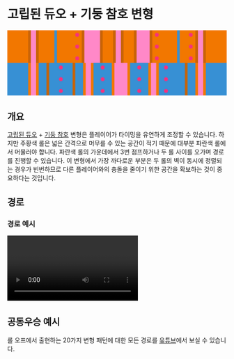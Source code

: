 # 고립된 듀오 + 기둥 참호 변형

![Isolated Duo + Pillar Trench](../images/variations/isolated-duo-pillar-trench.jpg)

## 개요

[고립된 듀오](../rolls/isolated-duo.md#주황색-롤) + [기둥 참호](../rolls/pillar-trench.md) 변형은 플레이어가 타이밍을 유연하게 조정할 수 있습니다. 하지만 주황색 롤은 넓은 간격으로 머무를 수 있는 공간이 적기 때문에 대부분 파란색 롤에서 머물러야 합니다. 파란색 롤의 가운데에서 3번 점프하거나 두 롤 사이를 오가며 경로를 진행할 수 있습니다. 이 변형에서 가장 까다로운 부분은 두 롤의 벽이 동시에 정렬되는 경우가 빈번하므로 다른 플레이어와의 충돌을 줄이기 위한 공간을 확보하는 것이 중요하다는 것입니다.

## 경로

### 경로 예시

<video controls>
  <source src="../../images/variations/isolated-duo-pillar-trench-standard-path.mp4" type="video/mp4">
</video>

## 공동우승 예시

롤 오프에서 출현하는 20가지 변형 패턴에 대한 모든 경로를 [유튜브](https://www.youtube.com/playlist?list=PLG_QNSp9ZgJLWYSNl4vY26VJCZeOQHO1F)에서 보실 수 있습니다.
